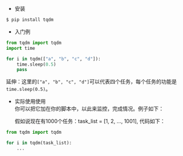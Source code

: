 - 安装
```bash
$ pip install tqdm
``` 
- 入门例
```python
from tqdm import tqdm
import time

for i in tqdm(["a", "b", "c", "d"]):
    time.sleep(0.5)
    pass
```  
延伸：这里的`["a", "b", "c", "d"]`可以代表四个任务，每个任务的功能是`time.sleep(0.5)`。

- 实际使用使用  
    你可以把它加在你的脚本中，以此来监控，完成情况。例子如下：
    
    假如说现在有1000个任务：task_list = [1, 2, ..., 1001], 代码如下：
```python
from tqdm import tqdm

for i in tqdm(task_list):
    ...
```
